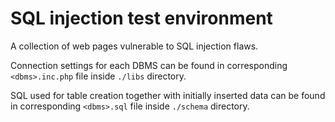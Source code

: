 # SQL injection test environment

A collection of web pages vulnerable to SQL injection flaws.

Connection settings for each DBMS can be found in corresponding `<dbms>.inc.php` file inside `./libs` directory.

SQL used for table creation together with initially inserted data can be found in corresponding `<dbms>.sql` file inside `./schema` directory.
